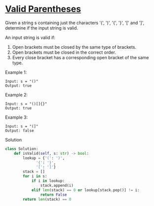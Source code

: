 # [Valid Parentheses](https://leetcode.com/problems/valid-parentheses/)

Given a string s containing just the characters '(', ')', '{', '}', '[' and ']', determine if the input string is valid.

An input string is valid if:

1) Open brackets must be closed by the same type of brackets.
2) Open brackets must be closed in the correct order.
3) Every close bracket has a corresponding open bracket of the same type.

Example 1:
```
Input: s = "()"
Output: true
```
Example 2:
```
Input: s = "()[]{}"
Output: true
```
Example 3:
```
Input: s = "(]"
Output: false
```
Solution
```python
class Solution:
    def isValid(self, s: str) -> bool:
        lookup = {'(': ')',
              '{': '}',
              '[': ']'}
        stack = []
        for i in s:
            if i in lookup:
                stack.append(i)
            elif len(stack) == 0 or lookup[stack.pop()] != i:
                return False
        return len(stack) == 0
```
